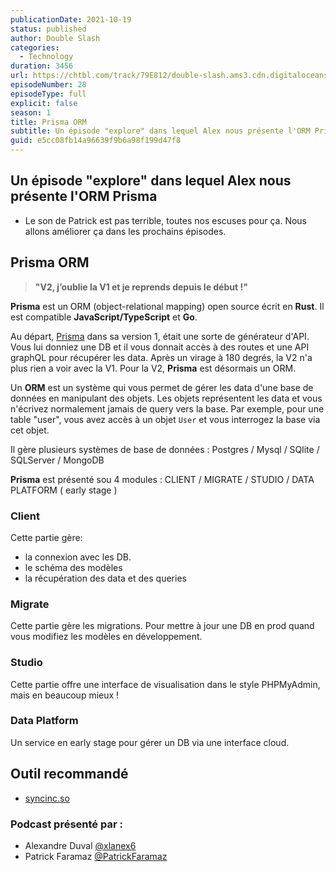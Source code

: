 ```yaml
---
publicationDate: 2021-10-19
status: published
author: Double Slash
categories:
  - Technology
duration: 3456
url: https://chtbl.com/track/79E812/double-slash.ams3.cdn.digitaloceanspaces.com/DS_028_prisma.mp3
episodeNumber: 28
episodeType: full
explicit: false
season: 1
title: Prisma ORM
subtitle: Un épisode "explore" dans lequel Alex nous présente l'ORM Prisma.
guid: e5cc08fb14a96639f9b6a98f199d47f8
---
```


## Un épisode "explore" dans lequel Alex nous présente l'ORM Prisma

- Le son de Patrick est pas terrible, toutes nos escuses pour ça. Nous allons améliorer ça dans les prochains épisodes.

## Prisma ORM

> **"V2, j’oublie la V1 et je reprends depuis le début !"**

**Prisma** est un ORM (object-relational mapping) open source écrit en **Rust**. Il est compatible **JavaScript/TypeScript** et **Go**.

Au départ, [Prisma](https://www.prisma.io/) dans sa version 1, était une sorte de générateur d'API. Vous lui donniez une DB et il vous donnait accès à des routes et une API graphQL pour récupérer les data.
Après un virage à 180 degrés, la V2 n'a plus rien a voir avec la V1. Pour la V2, **Prisma** est désormais un ORM.

Un **ORM** est un système qui vous permet de gérer les data d'une base de données en manipulant des objets. Les objets représentent les data et vous n'écrivez normalement jamais de query vers la base. Par exemple, pour une table "user", vous avez accès à un objet `User` et vous interrogez la base via cet objet.

Il gère plusieurs systèmes de base de données : Postgres / Mysql / SQlite / SQLServer / MongoDB

**Prisma** est présenté sou 4 modules : CLIENT / MIGRATE / STUDIO / DATA PLATFORM ( early stage )

### Client

Cette partie gère:

- la connexion avec les DB.
- le schéma des modèles
- la récupération des data et des queries

### Migrate

Cette partie gère les migrations. Pour mettre à jour une DB en prod quand vous modifiez les modèles en développement.

### Studio

Cette partie offre une interface de visualisation dans le style PHPMyAdmin, mais en beaucoup mieux !

### Data Platform

Un service en early stage pour gérer un DB via une interface cloud.

## Outil recommandé

- [syncinc.so](https://syncinc.so)

### Podcast présenté par :

- Alexandre Duval [@xlanex6](https://twitter.com/xlanex6)
- Patrick Faramaz [@PatrickFaramaz](https://twitter.com/PatrickFaramaz)
